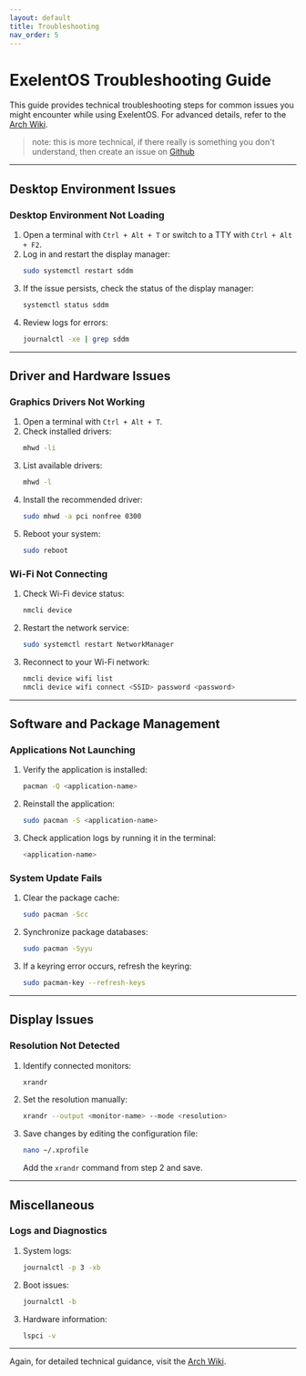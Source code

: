 ```yaml
---
layout: default
title: Troubleshooting
nav_order: 5
---
```


# ExelentOS Troubleshooting Guide

This guide provides technical troubleshooting steps for common issues you might encounter while using ExelentOS. For advanced details, refer to the [Arch Wiki](https://wiki.archlinux.org/).

> note: this is more technical, if there really is something you don't understand, then create an issue on [Github](https://github.com/exelentos/exelentos-iso/issues)

---

## Desktop Environment Issues

### Desktop Environment Not Loading
1. Open a terminal with `Ctrl + Alt + T` or switch to a TTY with `Ctrl + Alt + F2`.
2. Log in and restart the display manager:
   ```bash
   sudo systemctl restart sddm
   ```
3. If the issue persists, check the status of the display manager:
   ```bash
   systemctl status sddm
   ```
4. Review logs for errors:
   ```bash
   journalctl -xe | grep sddm
   ```

---

## Driver and Hardware Issues

### Graphics Drivers Not Working
1. Open a terminal with `Ctrl + Alt + T`.
2. Check installed drivers:
   ```bash
   mhwd -li
   ```
3. List available drivers:
   ```bash
   mhwd -l
   ```
4. Install the recommended driver:
   ```bash
   sudo mhwd -a pci nonfree 0300
   ```
5. Reboot your system:
   ```bash
   sudo reboot
   ```

### Wi-Fi Not Connecting
1. Check Wi-Fi device status:
   ```bash
   nmcli device
   ```
2. Restart the network service:
   ```bash
   sudo systemctl restart NetworkManager
   ```
3. Reconnect to your Wi-Fi network:
   ```bash
   nmcli device wifi list
   nmcli device wifi connect <SSID> password <password>
   ```

---

## Software and Package Management

### Applications Not Launching
1. Verify the application is installed:
   ```bash
   pacman -Q <application-name>
   ```
2. Reinstall the application:
   ```bash
   sudo pacman -S <application-name>
   ```
3. Check application logs by running it in the terminal:
   ```bash
   <application-name>
   ```

### System Update Fails
1. Clear the package cache:
   ```bash
   sudo pacman -Scc
   ```
2. Synchronize package databases:
   ```bash
   sudo pacman -Syyu
   ```
3. If a keyring error occurs, refresh the keyring:
   ```bash
   sudo pacman-key --refresh-keys
   ```

---

## Display Issues

### Resolution Not Detected
1. Identify connected monitors:
   ```bash
   xrandr
   ```
2. Set the resolution manually:
   ```bash
   xrandr --output <monitor-name> --mode <resolution>
   ```
3. Save changes by editing the configuration file:
   ```bash
   nano ~/.xprofile
   ```
   Add the `xrandr` command from step 2 and save.

---

## Miscellaneous

### Logs and Diagnostics
1. System logs:
   ```bash
   journalctl -p 3 -xb
   ```
2. Boot issues:
   ```bash
   journalctl -b
   ```
3. Hardware information:
   ```bash
   lspci -v
   ```

---

Again, for detailed technical guidance, visit the [Arch Wiki](https://wiki.archlinux.org/).
